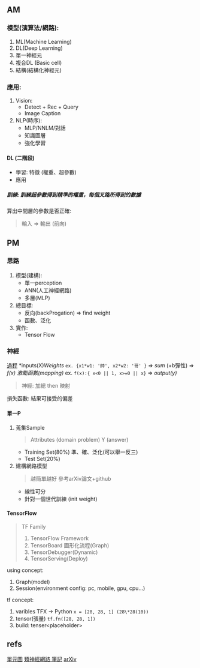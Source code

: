 
## AM
### 模型(演算法/網路):
  1. ML(Machine Learning)
  2. DL(Deep Learning)
  3. 單一神經元
  4. 複合DL (Basic cell)
  5. 結構(結構化神經元)
### 應用:
  1. Vision:
      - Detect + Rec + Query
      - Image Caption
  2. NLP(時序):
      - MLP/NNLM/對話
      - 知識圖層
      - 強化學習

#### DL (二階段)  
  + 學習: 特徵 (權重、超參數)  
  + 應用

##### 訓練: 訓練超參數得到精準的權重，每個叉路所得到的數據  
算出中間層的參數是否正確: 
> 輸入 => 輸出 (前向) 

## PM
### 思路  
1. 模型(建構):
    -  單一perception
    -  ANN(人工神經網路)
    -  多層(MLP)
2. 總目標:
    -  反向(backProgation) => find weight
    -  函數、泛化
3. 實作:
    -  Tensor Flow
    
### 神經  
[過程](https://pic.pimg.tw/darren1231/1483983047-2197600735.png?v=1483983068)
*inputs(X)*Weights* `ex. {x1*w1: '帥', x2*w2: '哥' }` => 
*sum* (+b彈性) => 
*f(x) 激勵函數(mapping)* ex. `f(x):{ x<0 || 1, x>=0 || x}` => 
*output(y)* 
> 神經: 加總 then 映射

損失函數: 結果可接受的偏差

#### 單一P
  1. 蒐集Sample
      > Attributes (domain problem)
      > Y (answer)
     + Training Set(80%) 準、確、泛化(可以舉一反三) 
     + Test Set(20%)
  2. 建構網路模型
      > 越簡單越好
      > 參考arXiv論文+github
     + 線性可分
     + 針對一個世代訓練 (init weight)    

#### TensorFlow  
> TF Family
> 1. TensorFlow Framework
> 2. TensorBoard 圖形化流程(Graph)
> 3. TensorDebugger(Dynamic)
> 4. TensorServing(Deploy)

using concept:  
  1. Graph(model)
  2. Session(environment config: pc, mobile, gpu, cpu...)

tf concept:  
1. varibles TFX -> Python `x = [28, 28, 1] (28\*28(10))`
2. tensor(張量) `tf.fn([28, 28, 1])`
3. build: tenser\<placeholder\>


## refs 
[單元圖](http://www.asimovinstitute.org/neural-network-zoo/)
[類神經網路 筆記](http://darren1231.pixnet.net/blog/post/338810666-%E9%A1%9E%E7%A5%9E%E7%B6%93%E7%B6%B2%E8%B7%AF%28backpropagation%29-%E7%AD%86%E8%A8%98)
[arXiv](https://arxiv.org/)
